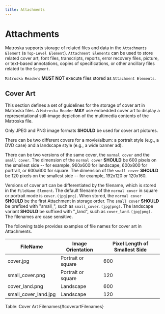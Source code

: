 ```yaml
---
title: Attachments
---
```


# Attachments

Matroska supports storage of related files and data in the `Attachments Element`
(a `Top-Level Element`). `Attachment Elements` can be used to store related cover art,
font files, transcripts, reports, error recovery files, picture, or text-based annotations,
copies of specifications, or other ancillary files related to the `Segment`.

`Matroska Readers` **MUST NOT** execute files stored as `Attachment Elements`.

## Cover Art

This section defines a set of guidelines for the storage of cover art in Matroska files.
A `Matroska Reader` **MAY** use embedded cover art to display a representational
still-image depiction of the multimedia contents of the Matroska file.

Only JPEG and PNG image formats **SHOULD** be used for cover art pictures.

There can be two different covers for a movie/album: a portrait style (e.g., a DVD case)
and a landscape style (e.g., a wide banner ad).

There can be two versions of the same cover, the `normal cover` and the `small cover`.
The dimension of the `normal cover` **SHOULD** be 600 pixels on the smallest side -- for example,
960x600 for landscape, 600x800 for portrait, or 600x600 for square. The dimension of
the `small cover` **SHOULD** be 120 pixels on the smallest side -- for example, 192x120 or 120x160.

Versions of cover art can be differentiated by the filename, which is stored in the
`FileName Element`. The default filename of the `normal cover` in square or portrait mode
is `cover.(jpg|png)`. When stored, the `normal cover` **SHOULD** be the first Attachment in
storage order. The `small cover` **SHOULD** be prefixed with "small_", such as
`small_cover.(jpg|png)`. The landscape variant **SHOULD** be suffixed with "\_land",
such as `cover_land.(jpg|png)`. The filenames are case sensitive.

The following table provides examples of file names for cover art in Attachments.

| FileName             | Image Orientation  | Pixel Length of Smallest Side |
|----------------------|--------------------|-------------------------------|
| cover.jpg            | Portrait or square | 600                           |
| small_cover.png      | Portrait or square | 120                           |
| cover_land.png       | Landscape          | 600                           |
| small_cover_land.jpg | Landscape          | 120                           |
Table: Cover Art Filenames{#coverartFilenames}
